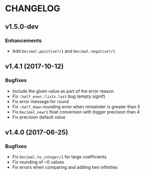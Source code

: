 # CHANGELOG

## v1.5.0-dev

### Enhancements

* Add `Decimal.positive?/1` and `Decimal.negative?/1`

## v1.4.1 (2017-10-12)

### Bugfixes

* Include the given value as part of the error reason
* Fix `:half_even` `:lists.last` bug (empty signif)
* Fix error message for round
* Fix `:half_down` rounding error when remainder is greater than 5
* Fix `Decimal.new/1` float conversion with bigger precision than 4
* Fix precision default value

## v1.4.0 (2017-06-25)

### Bugfixes

* Fix `Decimal.to_integer/1` for large coefficients
* Fix rounding of ~0 values
* Fix errors when comparing and adding two infinities
